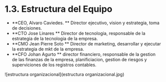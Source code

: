# 1.3. Estructura del Equipo

- **CEO, Alvaro Caviedes. ** Director ejecutivo, vision y estrategia, toma de decisiones.
- **CTO Jose Linares ** Director de tecnologia, responsable de la estrategia de la tecnologia de la empresa.
- **CMO Jean Pierre Soto ** Director de marketing, desarrollar y ejecutar la estrategia de mkt de la empresa.
- **CFO Johan Agurto ** director financiero, responsable de la gestion de las finanzas de la empresa, planificiacion, gestion de riesgos y superviciones de los registros contables.

![estructura organizacional](estructura organizacional.jpg)
